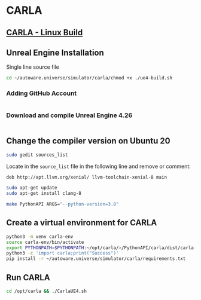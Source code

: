 # CARLA


## [CARLA - Linux Build](https://carla.readthedocs.io/en/latest/build_linux/)

## Unreal Engine Installation

Single line source file

```sh
cd ~/autoware.universe/simulator/carla/chmod +x ./ue4-build.sh
```

### Adding GitHub Account

```sh

```

### Download and compile Unreal Engine 4.26

```sh

```

## Change the compiler version on Ubuntu 20

```sh
sudo gedit sources_list
```

Locate in the `source_list` file in the following line and remove or comment:
```sh
deb http://apt.llvm.org/xenial/ llvm-toolchain-xenial-8 main
```


```sh
sudo apt-get update
sudo apt-get install clang-8
```

```sh
make PythonAPI ARGS="--python-version=3.8"
```

## Create a virtual environment for CARLA

```sh
python3 -m venv carla-env
source carla-env/bin/activate
export PYTHONPATH=$PYTHONPATH:~/opt/carla/>/PythonAPI/carla/dist/carla-0.9.13-py3.8-linux-x86_64.egg
python3 -c 'import carla;print("Success")'
pip install -r ~/autoware.universe/simulator/carla/requirements.txt
```

## Run CARLA

```sh
cd /opt/carla && ./CarlaUE4.sh
```

```sh

```
